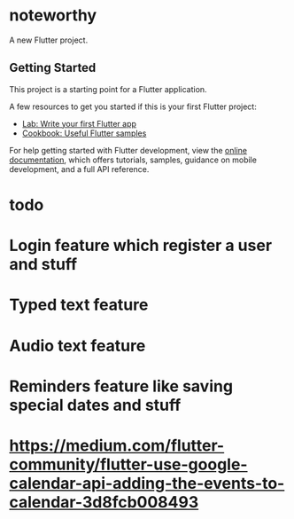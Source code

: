 # noteworthy

A new Flutter project.

## Getting Started

This project is a starting point for a Flutter application.

A few resources to get you started if this is your first Flutter project:

- [Lab: Write your first Flutter app](https://docs.flutter.dev/get-started/codelab)
- [Cookbook: Useful Flutter samples](https://docs.flutter.dev/cookbook)

For help getting started with Flutter development, view the
[online documentation](https://docs.flutter.dev/), which offers tutorials,
samples, guidance on mobile development, and a full API reference.

# todo

# Login feature which register a user and stuff

# Typed text feature

# Audio text feature

# Reminders feature like saving special dates and stuff

# https://medium.com/flutter-community/flutter-use-google-calendar-api-adding-the-events-to-calendar-3d8fcb008493
